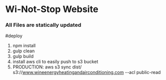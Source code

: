 # Wi-Not-Stop Website

### All Files are statically updated

#deploy

1. npm install
2. gulp clean
3. gulp build
4. install aws cli to easily push to s3 bucket
5. PRODUCTION: aws s3 sync dist/ s3://www.wineenergyheatingandairconditioning.com --acl public-read
